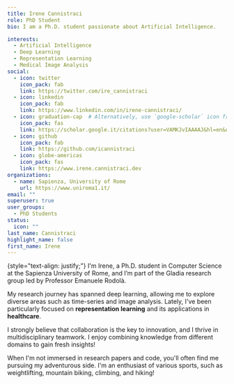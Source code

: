 ```yaml
---
title: Irene Cannistraci
role: PhD Student
bio: I am a Ph.D. student passionate about Artificial Intelligence.

interests:
  - Artificial Intelligence
  - Deep Learning
  - Representation Learning
  - Medical Image Analysis
social:
  - icon: twitter
    icon_pack: fab
    link: https://twitter.com/ire_cannistraci
  - icon: linkedin
    icon_pack: fab
    link: https://www.linkedin.com/in/irene-cannistraci/
  - icon: graduation-cap  # Alternatively, use `google-scholar` icon from `ai` icon pack
    icon_pack: fas
    link: https://scholar.google.it/citations?user=VAMKJvIAAAAJ&hl=en&oi=ao
  - icon: github
    icon_pack: fab
    link: https://github.com/icannistraci
  - icon: globe-americas
    icon_pack: fas
    link: https://www.irene.cannistraci.dev
organizations:
  - name: Sapienza, University of Rome
    url: https://www.uniroma1.it/
email: ""
superuser: true
user_groups:
  - PhD Students
status:
  icon: ""
last_name: Cannistraci
highlight_name: false
first_name: Irene
---
```



{style="text-align: justify;"}
I'm Irene, a Ph.D. student in Computer Science at the Sapienza University of Rome, and I’m part of the Gladia research group led by Professor Emanuele Rodolà.

My research journey has spanned deep learning, allowing me to explore diverse areas such as time-series and image analysis. Lately, I've been particularly focused on **representation learning** and its applications in **healthcare**.

I strongly believe that collaboration is the key to innovation, and I thrive in multidisciplinary teamwork. I enjoy combining knowledge from different domains to gain fresh insights!

When I'm not immersed in research papers and code, you'll often find me pursuing my adventurous side. I'm an enthusiast of various sports, such as weightlifting, mountain biking, climbing, and hiking!